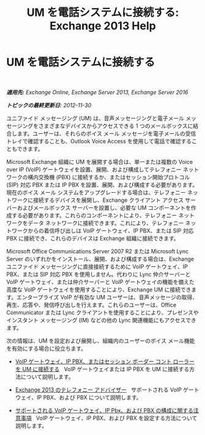 ﻿---
title: 'UM を電話システムに接続する: Exchange 2013 Help'
TOCTitle: UM を電話システムに接続する
ms:assetid: 92c3e029-f732-4d6d-b147-2b3006d5f088
ms:mtpsurl: https://technet.microsoft.com/ja-jp/library/JJ673544(v=EXCHG.150)
ms:contentKeyID: 50555818
ms.date: 04/24/2018
mtps_version: v=EXCHG.150
ms.translationtype: HT
---

# UM を電話システムに接続する

 

_**適用先:** Exchange Online, Exchange Server 2013, Exchange Server 2016_

_**トピックの最終更新日:** 2012-11-30_

ユニファイド メッセージング (UM) は、音声メッセージングと電子メール メッセージングをさまざまなデバイスからアクセスできる 1 つのメールボックスに結合します。ユーザーは、それらのボイス メール メッセージを電子メールの受信トレイで確認することも、Outlook Voice Access を使用して電話で確認することもできます。

Microsoft Exchange 組織に UM を展開する場合は、単一または複数の Voice over IP (VoIP) ゲートウェイを設置、展開、および構成してテレフォニー ネットワークの構内交換機 (PBX) に接続するか、またはセッション開始プロトコル (SIP) 対応 PBX または IP PBX を設置、展開、および構成する必要があります。現在のボイス メール システムをアップグレードする場合は、テレフォニー ネットワークに接続するデバイスを展開し、Exchange クライアント アクセス サーバーおよびメールボックス サーバーを設置し、必要な UM コンポーネントを作成する必要があります。これらのコンポーネントにより、テレフォニー ネットワークをデータ ネットワークに接続できます。これにより、テレフォニー ネットワークからの着信呼び出しは VoIP ゲートウェイ、IP PBX、または SIP 対応 PBX に接続でき、これらのデバイスは Exchange 組織に接続できます。

Microsoft Office Communications Server 2007 R2 または Microsoft Lync Server のいずれかをインストール、展開、および構成する場合は、Exchange ユニファイド メッセージングに直接接続するために VoIP ゲートウェイ、IP PBX、または SIP 対応 PBX を使用しません。代わりに Lync 仲介サーバーと VoIP ゲートウェイ、または仲介サーバーと VoIP ゲートウェイの機能を備えた高度な VoIP ゲートウェイを使用することにより、Exchange UM に接続できます。エンタープライズ VoIP が有効な UM ユーザーは、音声メッセージの取得、再生、応答や、発信呼び出しを行えます。これらのユーザーは、Office Communicator または Lync クライアントを使用することにより、プレゼンスやインスタント メッセージング (IM) などの他の Lync 関連機能にもアクセスできます。

次の情報は、UM を設定および展開し、組織内のユーザーのボイス メール機能を有効にする場合に役立ちます。

  - [VoIP ゲートウェイ、IP PBX、またはセッション ボーダー コント ローラーを UM に接続する](connect-a-voip-gateway-ip-pbx-or-session-border-controller-to-um-exchange-2013-help.md)   VoIP ゲートウェイまたは IP PBX を UM に接続する方法について説明します。

  - [Exchange 2013 のテレフォニー アドバイザー](https://docs.microsoft.com/ja-jp/exchange/voice-mail-unified-messaging/telephone-system-integration-with-um/telephony-advisor-for-exchange-2013)   サポートされる VoIP ゲートウェイ、IP PBX、および PBX について説明します。

  - [サポートされる VoIP ゲートウェイ、IP Pbx、および PBX の構成に関する注意事項](https://docs.microsoft.com/ja-jp/exchange/voice-mail-unified-messaging/telephone-system-integration-with-um/configuration-notes-for-voip-gateways)   VoIP ゲートウェイ、IP PBX、および PBX を設定する方法について説明します。

